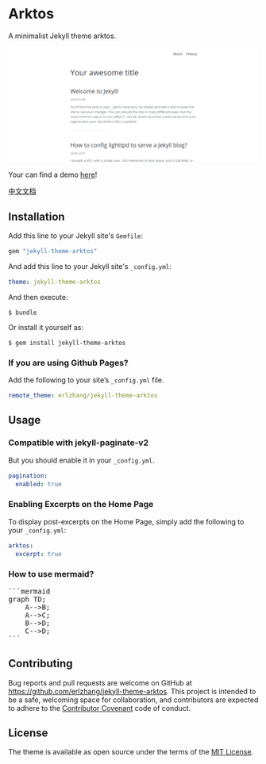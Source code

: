 # Arktos

A minimalist Jekyll theme arktos.

![jekyll-theme-arktos](screenshot.png)

Your can find a demo [here](https://erlzhang.github.io/arktos-demo/)!

[中文文档](http://yexiqingxi.com/blog/jekyll-theme-arktos.html)


## Installation

Add this line to your Jekyll site's `Gemfile`:

```ruby
gem "jekyll-theme-arktos"
```

And add this line to your Jekyll site's `_config.yml`:

```yaml
theme: jekyll-theme-arktos
```

And then execute:

    $ bundle

Or install it yourself as:

    $ gem install jekyll-theme-arktos

### If you are using Github Pages?

Add the following to your site’s `_config.yml` file.

```yml
remote_theme: erlzhang/jekyll-theme-arktos
```

## Usage

### Compatible with  jekyll-paginate-v2

But you should enable it in your `_config.yml`.

```yml
pagination:
  enabled: true
```

### Enabling Excerpts on the Home Page

To display post-excerpts on the Home Page, simply add the following to your `_config.yml`:

```yml
arktos:
  excerpt: true
```

### How to use mermaid?

<pre class="language-md">
```mermaid
graph TD;
    A-->B;
    A-->C;
    B-->D;
    C-->D;
```
</pre>

## Contributing

Bug reports and pull requests are welcome on GitHub at https://github.com/erlzhang/jekyll-theme-arktos. This project is intended to be a safe, welcoming space for collaboration, and contributors are expected to adhere to the [Contributor Covenant](http://contributor-covenant.org) code of conduct.

## License

The theme is available as open source under the terms of the [MIT License](https://opensource.org/licenses/MIT).
